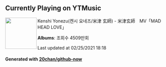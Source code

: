 ## Currently Playing on YTMusic

[<img align="left" width="100" src="https://i.ytimg.com/vi/xCIJJ2Rb368/sddefault.jpg?sqp=-oaymwEWCJADEOEBIAQqCghqEJQEGHgg6AJIWg&rs">](https://music.youtube.com/watch?v=xCIJJ2Rb368)

Kenshi Yonezu(켄시 요네즈/米津 玄師) - 米津玄師　MV「MAD HEAD LOVE」

**Albums**: 조회수 4509만회

Last updated at 02/25/2021 18:18

#### Generated with [20chan/github-now](https://github.com/20chan/github-now)


<!--
**20chan/20chan** is a ✨ _special_ ✨ repository because its `README.md` (this file) appears on your GitHub profile.

Here are some ideas to get you started:

- 🔭 I’m currently working on ...
- 🌱 I’m currently learning ...
- 👯 I’m looking to collaborate on ...
- 🤔 I’m looking for help with ...
- 💬 Ask me about ...
- 📫 How to reach me: ...
- 😄 Pronouns: ...
- ⚡ Fun fact: ...
-->
